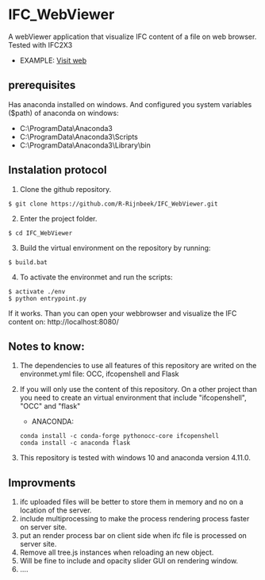 # IFC_WebViewer

A webViewer application that visualize IFC content of a file on web browser. Tested with IFC2X3

* EXAMPLE: [ Visit web ](http://flask-ifc-viewer.herokuapp.com/)

## prerequisites

Has anaconda installed on windows. And configured you system variables ($path) of anaconda on windows: 
* C:\ProgramData\Anaconda3
* C:\ProgramData\Anaconda3\Scripts
* C:\ProgramData\Anaconda3\Library\bin

## Instalation protocol

1. Clone the github repository.
```
$ git clone https://github.com/R-Rijnbeek/IFC_WebViewer.git
```

2. Enter the project folder.
```
$ cd IFC_WebViewer
```

3. Build the virtual environment on the repository by running:
```
$ build.bat
```

4. To activate the environmet and run the scripts:
```
$ activate ./env
$ python entrypoint.py
```

If it works. Than you can open your webbrowser and visualize the IFC content on: http://localhost:8080/

## Notes to know: 

1. The dependencies to use all features of this repository are writed on the environmet.yml file: OCC, ifcopenshell and Flask
2. If you will only use the content of this repository. On a other project than you need to create an virtual environment that include "ifcopenshell", "OCC" and "flask"
    * ANACONDA:
    ```
    conda install -c conda-forge pythonocc-core ifcopenshell
    conda install -c anaconda flask
    ``` 

3. This repository is tested with windows 10 and anaconda version 4.11.0.

## Improvments

1. ifc uploaded files will be better to store them in memory and no on a location of the server.
2. include multiprocessing to make the process rendering process faster on server site.
3. put an render process bar on client side when ifc file is processed on server site.
4. Remove all tree.js instances when reloading an new object.
5. Will be fine to include and opacity slider GUI on rendering window.
6. ....



